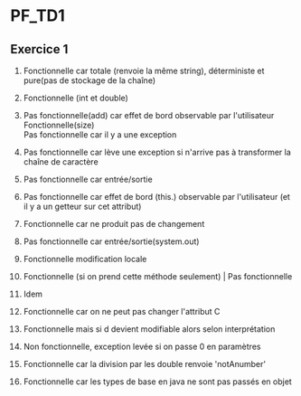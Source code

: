# PF_TD1

## Exercice 1
1) Fonctionnelle car totale (renvoie la même string), déterministe et pure(pas de stockage de la chaîne)

2) Fonctionnelle (int et double) 

3) Pas fonctionnelle(add) car effet de bord observable par l'utilisateur
   Fonctionnelle(size)  
   Pas fonctionnelle car il y a une exception

4) Pas fonctionnelle car lève une exception si n'arrive pas à transformer la chaîne de caractère

5) Pas fonctionnelle car entrée/sortie 

6) Pas fonctionnelle car effet de bord (this.) observable par l'utilisateur (et il y a un getteur sur cet attribut)

7) Fonctionnelle car ne produit pas de changement

8) Pas fonctionnelle car entrée/sortie(system.out)

9) Fonctionnelle modification locale 

10) Fonctionnelle (si on prend cette méthode seulement) | Pas fonctionnelle

11) Idem 

12) Fonctionnelle car on ne peut pas changer l'attribut C

13) Fonctionnelle mais si d devient modifiable alors selon interprétation

14) Non fonctionnelle, exception levée si on passe 0 en paramètres

15) Fonctionnelle car la division par les double renvoie 'notAnumber'

16) Fonctionnelle car les types de base en java ne sont pas passés en objet 